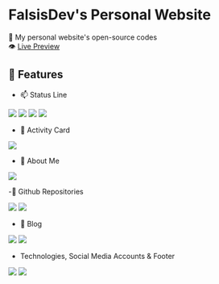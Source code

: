 # FalsisDev's Personal Website
🧪 My personal website's open-source codes<br>
👁 [Live Preview](https://falsisdev.repl.co/)


## 📀 Features

- 📫 Status Line<br>

<img src="https://cdn.discordapp.com/attachments/775822548519616562/872733331500970024/unknown.png">
<img src="https://cdn.discordapp.com/attachments/775822548519616562/872733231072575498/unknown.png">
<img src="https://media.discordapp.net/attachments/775822548519616562/883726310780833833/unknown.png?width=832&height=156">
<img src="https://cdn.discordapp.com/attachments/775822548519616562/872733433179299892/unknown.png">

- 📝 Activity Card<br>

<img src="https://cdn.discordapp.com/attachments/775822548519616562/872733544466763806/unknown.png">

- 📩 About Me<br>

<img src="https://media.discordapp.net/attachments/775822548519616562/883726629032034354/unknown.png?width=832&height=134">

-🔭 Github Repositories<br>

<img src="https://cdn.discordapp.com/attachments/775822548519616562/872045790518972446/unknown.png">
<img src="https://cdn.discordapp.com/attachments/775822548519616562/872045822911590400/unknown.png">

- 🎯 Blog

<img src="https://cdn.discordapp.com/attachments/775822548519616562/873582188434718730/unknown.png">
<img src="https://cdn.discordapp.com/attachments/775822548519616562/873582300682657862/unknown.png">

- Technologies, Social Media Accounts & Footer<br>

<img src="https://cdn.discordapp.com/attachments/775822548519616562/872048006554329128/unknown.png">

<img src="https://img.shields.io/github/license/falsisdev/site?color=red&style=for-the-badge">
